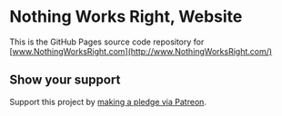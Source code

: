 # Nothing Works Right, Website  

This is the GitHub Pages source code repository for [www.NothingWorksRight.com](http://www.NothingWorksRight.com/)  

## Show your support  

Support this project by [making a pledge via Patreon](https://www.Patreon.com/jmg1138).  
